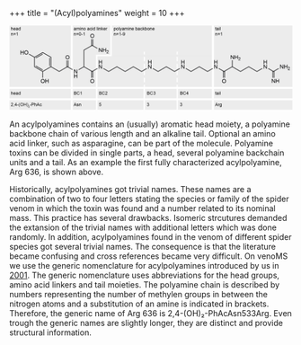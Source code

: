 +++
title = "(Acyl)polyamines"
weight = 10
+++

![](/img_Rules/_APA_Intro.png)

An acylpolyamines contains an (usually) aromatic head moiety, a polyamine backbone chain of various length and an alkaline tail. Optional an amino acid linker, such as asparagine, can be part of the molecule. Polyamine toxins can be divided in single parts, a head, several polyamine backchain units and a tail. As an example the first fully characterized acylpolyamine, Arg 636, is shown above.

Historically, acylpolyamines got trivial names. These names are a combination of two to four letters stating the species or family of the spider venom in which the toxin was found and a number related to its nominal mass. This practice has several drawbacks. Isomeric strcutures demanded the extansion of the trivial names with additional letters which was done randomly. In addition, acylpolyamines found in the venom of different spider species got several trivial names. The consequence is that the literature became confusing and cross references became very difficult.
On venoMS we use the generic nomenclature for acylpolyamines introduced by us in [2001](https://onlinelibrary.wiley.com/doi/abs/10.1002/1522-2675%2820010815%2984%3A8%3C2178%3A%3AAID-HLCA2178%3E3.0.CO%3B2-N). The generic nomenclature uses abbreviations for the head groups, amino acid linkers and tail moieties. The polyamine chain is described by numbers representing the number of methylen groups in between the nitrogen atoms and a substitution of an amine is indicated in brackets. Therefore, the generic name of Arg 636 is 2,4-(OH)₂-PhAcAsn533Arg. Even trough the generic names are slightly longer, they are distinct and provide structural information.
